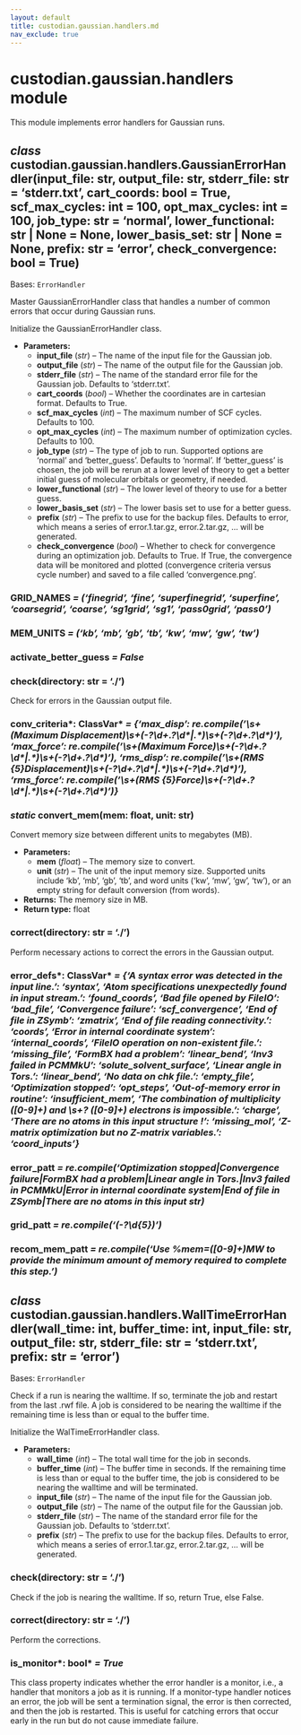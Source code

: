 ```yaml
---
layout: default
title: custodian.gaussian.handlers.md
nav_exclude: true
---
```


# custodian.gaussian.handlers module

This module implements error handlers for Gaussian runs.

## *class* custodian.gaussian.handlers.GaussianErrorHandler(input_file: str, output_file: str, stderr_file: str = ‘stderr.txt’, cart_coords: bool = True, scf_max_cycles: int = 100, opt_max_cycles: int = 100, job_type: str = ‘normal’, lower_functional: str | None = None, lower_basis_set: str | None = None, prefix: str = ‘error’, check_convergence: bool = True)

Bases: `ErrorHandler`

Master GaussianErrorHandler class that handles a number of common errors that occur
during Gaussian runs.

Initialize the GaussianErrorHandler class.

* **Parameters:**
  * **input_file** (*str*) – The name of the input file for the Gaussian job.
  * **output_file** (*str*) – The name of the output file for the Gaussian job.
  * **stderr_file** (*str*) – The name of the standard error file for the Gaussian job.
    Defaults to ‘stderr.txt’.
  * **cart_coords** (*bool*) – Whether the coordinates are in cartesian format.
    Defaults to True.
  * **scf_max_cycles** (*int*) – The maximum number of SCF cycles. Defaults to 100.
  * **opt_max_cycles** (*int*) – The maximum number of optimization cycles. Defaults to
    100.
  * **job_type** (*str*) – The type of job to run. Supported options are ‘normal’ and
    ‘better_guess’. Defaults to ‘normal’. If ‘better_guess’ is chosen, the
    job will be rerun at a lower level of theory to get a better initial
    guess of molecular orbitals or geometry, if needed.
  * **lower_functional** (*str*) – The lower level of theory to use for a better guess.
  * **lower_basis_set** (*str*) – The lower basis set to use for a better guess.
  * **prefix** (*str*) – The prefix to use for the backup files. Defaults to error,
    which means a series of error.1.tar.gz, error.2.tar.gz, … will be
    generated.
  * **check_convergence** (*bool*) – Whether to check for convergence during an
    optimization job. Defaults to True. If True, the convergence data will
    be monitored and plotted (convergence criteria versus cycle number) and
    saved to a file called ‘convergence.png’.

### GRID_NAMES    *= (‘finegrid’, ‘fine’, ‘superfinegrid’, ‘superfine’, ‘coarsegrid’, ‘coarse’, ‘sg1grid’, ‘sg1’, ‘pass0grid’, ‘pass0’)*

### MEM_UNITS    *= (‘kb’, ‘mb’, ‘gb’, ‘tb’, ‘kw’, ‘mw’, ‘gw’, ‘tw’)*

### activate_better_guess    *= False*

### check(directory: str = ‘./’)

Check for errors in the Gaussian output file.

### conv_criteria\*: ClassVar\*    *= {‘max_disp’: re.compile(’\\s+(Maximum Displacement)\\s+(-?\\d+.?\\d\*|.\*)\\s+(-?\\d+.?\\d\*)’), ‘max_force’: re.compile(’\\s+(Maximum Force)\\s+(-?\\d+.?\\d\*|.\*)\\s+(-?\\d+.?\\d\*)’), ‘rms_disp’: re.compile(’\\s+(RMS {5}Displacement)\\s+(-?\\d+.?\\d\*|.\*)\\s+(-?\\d+.?\\d\*)’), ‘rms_force’: re.compile(’\\s+(RMS {5}Force)\\s+(-?\\d+.?\\d\*|.\*)\\s+(-?\\d+.?\\d\*)’)}*

### *static* convert_mem(mem: float, unit: str)

Convert memory size between different units to megabytes (MB).

* **Parameters:**
  * **mem** (*float*) – The memory size to convert.
  * **unit** (*str*) – The unit of the input memory size. Supported units include
    ‘kb’, ‘mb’, ‘gb’, ‘tb’, and word units (‘kw’, ‘mw’, ‘gw’, ‘tw’), or an
    empty string for default conversion (from words).
* **Returns:**
  The memory size in MB.
* **Return type:**
  float

### correct(directory: str = ‘./’)

Perform necessary actions to correct the errors in the Gaussian output.

### error_defs\*: ClassVar\*    *= {‘A syntax error was detected in the input line.’: ‘syntax’, ‘Atom specifications unexpectedly found in input stream.’: ‘found_coords’, ‘Bad file opened by FileIO’: ‘bad_file’, ‘Convergence failure’: ‘scf_convergence’, ‘End of file in ZSymb’: ‘zmatrix’, ‘End of file reading connectivity.’: ‘coords’, ‘Error in internal coordinate system’: ‘internal_coords’, ‘FileIO operation on non-existent file.’: ‘missing_file’, ‘FormBX had a problem’: ‘linear_bend’, ‘Inv3 failed in PCMMkU’: ‘solute_solvent_surface’, ‘Linear angle in Tors.’: ‘linear_bend’, ‘No data on chk file.’: ‘empty_file’, ‘Optimization stopped’: ‘opt_steps’, ‘Out-of-memory error in routine’: ‘insufficient_mem’, ‘The combination of multiplicity ([0-9]+) and \\s+? ([0-9]+) electrons is impossible.’: ‘charge’, ‘There are no atoms in this input structure !’: ‘missing_mol’, ‘Z-matrix optimization but no Z-matrix variables.’: ‘coord_inputs’}*

### error_patt    *= re.compile(‘Optimization stopped|Convergence failure|FormBX had a problem|Linear angle in Tors.|Inv3 failed in PCMMkU|Error in internal coordinate system|End of file in ZSymb|There are no atoms in this input str)*

### grid_patt    *= re.compile(‘(-?\\d{5})’)*

### recom_mem_patt    *= re.compile(‘Use %mem=([0-9]+)MW to provide the minimum amount of memory required to complete this step.’)*

## *class* custodian.gaussian.handlers.WallTimeErrorHandler(wall_time: int, buffer_time: int, input_file: str, output_file: str, stderr_file: str = ‘stderr.txt’, prefix: str = ‘error’)

Bases: `ErrorHandler`

Check if a run is nearing the walltime. If so, terminate the job and restart from
the last .rwf file. A job is considered to be nearing the walltime if the remaining
time is less than or equal to the buffer time.

Initialize the WalTimeErrorHandler class.

* **Parameters:**
  * **wall_time** (*int*) – The total wall time for the job in seconds.
  * **buffer_time** (*int*) – The buffer time in seconds. If the remaining time is less
    than or equal to the buffer time, the job is considered to be nearing the
    walltime and will be terminated.
  * **input_file** (*str*) – The name of the input file for the Gaussian job.
  * **output_file** (*str*) – The name of the output file for the Gaussian job.
  * **stderr_file** (*str*) – The name of the standard error file for the Gaussian job.
    Defaults to ‘stderr.txt’.
  * **prefix** (*str*) – The prefix to use for the backup files. Defaults to error,
    which means a series of error.1.tar.gz, error.2.tar.gz, … will be
    generated.

### check(directory: str = ‘./’)

Check if the job is nearing the walltime. If so, return True, else False.

### correct(directory: str = ‘./’)

Perform the corrections.

### is_monitor\*: bool\*    *= True*

This class property indicates whether the error handler is a monitor,
i.e., a handler that monitors a job as it is running. If a
monitor-type handler notices an error, the job will be sent a
termination signal, the error is then corrected,
and then the job is restarted. This is useful for catching errors
that occur early in the run but do not cause immediate failure.